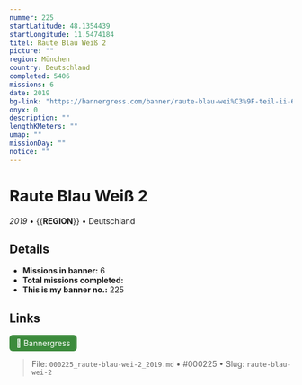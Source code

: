 ```yaml
---
nummer: 225
startLatitude: 48.1354439
startLongitude: 11.5474184
titel: Raute Blau Weiß 2
picture: ""
region: München
country: Deutschland
completed: 5406
missions: 6
date: 2019
bg-link: "https://bannergress.com/banner/raute-blau-wei%C3%9F-teil-ii-63f0"
onyx: 0
description: ""
lengthKMeters: ""
umap: ""
missionDay: ""
notice: ""
---
```

# Raute Blau Weiß 2

*2019* • {{__REGION__}} • Deutschland





## Details

- **Missions in banner:** 6
- **Total missions completed:** 
- **This is my banner no.:** 225





## Links
<a href="https://bannergress.com/banner/raute-blau-wei%C3%9F-teil-ii-63f0" target="_blank" style="display:inline-block;margin-right:8px;padding:6px 12px;background:#3c8b3c;color:#fff;text-decoration:none;border-radius:6px;">🔗 Bannergress</a>



> File: `000225_raute-blau-wei-2_2019.md` • #000225 • Slug: `raute-blau-wei-2`
